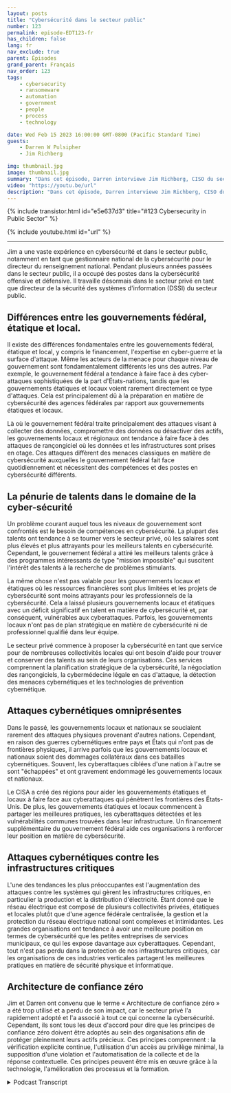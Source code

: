 ```yaml
---
layout: posts
title: "Cybersécurité dans le secteur public"
number: 123
permalink: episode-EDT123-fr
has_children: false
lang: fr
nav_exclude: true
parent: Épisodes
grand_parent: Français
nav_order: 123
tags:
    - cybersecurity
    - ransomeware
    - automation
    - government
    - people
    - process
    - technology

date: Wed Feb 15 2023 16:00:00 GMT-0800 (Pacific Standard Time)
guests:
    - Darren W Pulsipher
    - Jim Richberg

img: thumbnail.jpg
image: thumbnail.jpg
summary: "Dans cet épisode, Darren interviewe Jim Richberg, CISO du secteur public chez Forinet, pour discuter des différences en matière de cybersécurité dans le secteur public. Le gouvernement fédéral est très différent des gouvernements locaux et des États en ce qui concerne la cybersécurité et leurs approches."
video: "https://youtu.be/url"
description: "Dans cet épisode, Darren interviewe Jim Richberg, CISO du secteur public chez Forinet, pour discuter des différences en matière de cybersécurité dans le secteur public. Le gouvernement fédéral est très différent des gouvernements locaux et des États en ce qui concerne la cybersécurité et leurs approches."
---
```


<div>
{% include transistor.html id="e5e637d3" title="#123 Cybersecurity in Public Sector" %}

{% include youtube.html id="url" %}
</div>

---

Jim a une vaste expérience en cybersécurité et dans le secteur public, notamment en tant que gestionnaire national de la cybersécurité pour le directeur du renseignement national. Pendant plusieurs années passées dans le secteur public, il a occupé des postes dans la cybersécurité offensive et défensive. Il travaille désormais dans le secteur privé en tant que directeur de la sécurité des systèmes d'information (DSSI) du secteur public.

## Différences entre les gouvernements fédéral, étatique et local.

Il existe des différences fondamentales entre les gouvernements fédéral, étatique et local, y compris le financement, l'expertise en cyber-guerre et la surface d'attaque. Même les acteurs de la menace pour chaque niveau de gouvernement sont fondamentalement différents les uns des autres. Par exemple, le gouvernement fédéral a tendance à faire face à des cyber-attaques sophistiquées de la part d'États-nations, tandis que les gouvernements étatiques et locaux voient rarement directement ce type d'attaques. Cela est principalement dû à la préparation en matière de cybersécurité des agences fédérales par rapport aux gouvernements étatiques et locaux.

Là où le gouvernement fédéral traite principalement des attaques visant à collecter des données, compromettre des données ou désactiver des actifs, les gouvernements locaux et régionaux ont tendance à faire face à des attaques de rançongiciel où les données et les infrastructures sont prises en otage. Ces attaques diffèrent des menaces classiques en matière de cybersécurité auxquelles le gouvernement fédéral fait face quotidiennement et nécessitent des compétences et des postes en cybersécurité différents.

## La pénurie de talents dans le domaine de la cyber-sécurité

Un problème courant auquel tous les niveaux de gouvernement sont confrontés est le besoin de compétences en cybersécurité. La plupart des talents ont tendance à se tourner vers le secteur privé, où les salaires sont plus élevés et plus attrayants pour les meilleurs talents en cybersécurité. Cependant, le gouvernement fédéral a attiré les meilleurs talents grâce à des programmes intéressants de type "mission impossible" qui suscitent l'intérêt des talents à la recherche de problèmes stimulants.

La même chose n'est pas valable pour les gouvernements locaux et étatiques où les ressources financières sont plus limitées et les projets de cybersécurité sont moins attrayants pour les professionnels de la cybersécurité. Cela a laissé plusieurs gouvernements locaux et étatiques avec un déficit significatif en talent en matière de cybersécurité et, par conséquent, vulnérables aux cyberattaques. Parfois, les gouvernements locaux n'ont pas de plan stratégique en matière de cybersécurité ni de professionnel qualifié dans leur équipe.

Le secteur privé commence à proposer la cybersécurité en tant que service pour de nombreuses collectivités locales qui ont besoin d'aide pour trouver et conserver des talents au sein de leurs organisations. Ces services comprennent la planification stratégique de la cybersécurité, la négociation des rançongiciels, la cybermédecine légale en cas d'attaque, la détection des menaces cybernétiques et les technologies de prévention cybernétique.

## Attaques cybernétiques omniprésentes

Dans le passé, les gouvernements locaux et nationaux se souciaient rarement des attaques physiques provenant d'autres nations. Cependant, en raison des guerres cybernétiques entre pays et États qui n'ont pas de frontières physiques, il arrive parfois que les gouvernements locaux et nationaux soient des dommages collatéraux dans ces batailles cybernétiques. Souvent, les cyberattaques ciblées d'une nation à l'autre se sont "échappées" et ont gravement endommagé les gouvernements locaux et nationaux.

Le CISA a créé des régions pour aider les gouvernements étatiques et locaux à faire face aux cyberattaques qui pénètrent les frontières des États-Unis. De plus, les gouvernements étatiques et locaux commencent à partager les meilleures pratiques, les cyberattaques détectées et les vulnérabilités communes trouvées dans leur infrastructure. Un financement supplémentaire du gouvernement fédéral aide ces organisations à renforcer leur position en matière de cybersécurité.

## Attaques cybernétiques contre les infrastructures critiques

L'une des tendances les plus préoccupantes est l'augmentation des attaques contre les systèmes qui gèrent les infrastructures critiques, en particulier la production et la distribution d'électricité. Étant donné que le réseau électrique est composé de plusieurs collectivités privées, étatiques et locales plutôt que d'une agence fédérale centralisée, la gestion et la protection du réseau électrique national sont complexes et intimidantes. Les grandes organisations ont tendance à avoir une meilleure position en termes de cybersécurité que les petites entreprises de services municipaux, ce qui les expose davantage aux cyberattaques. Cependant, tout n'est pas perdu dans la protection de nos infrastructures critiques, car les organisations de ces industries verticales partagent les meilleures pratiques en matière de sécurité physique et informatique.

## Architecture de confiance zéro

Jim et Darren ont convenu que le terme « Architecture de confiance zéro » a été trop utilisé et a perdu de son impact, car le secteur privé l'a rapidement adopté et l'a associé à tout ce qui concerne la cybersécurité. Cependant, ils sont tous les deux d'accord pour dire que les principes de confiance zéro doivent être adoptés au sein des organisations afin de protéger pleinement leurs actifs précieux. Ces principes comprennent : la vérification explicite continue, l'utilisation d'un accès au privilège minimal, la supposition d'une violation et l'automatisation de la collecte et de la réponse contextuelle. Ces principes peuvent être mis en œuvre grâce à la technologie, l'amélioration des processus et la formation.



<details>
<summary> Podcast Transcript </summary>

<p></p>

</details>
